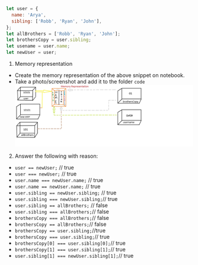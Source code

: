 ```js
let user = {
  name: 'Arya',
  sibling: ['Robb', 'Ryan', 'John'],
};
let allBrothers = ['Robb', 'Ryan', 'John'];
let brothersCopy = user.sibling;
let usename = user.name;
let newUser = user;
```

1. Memory representation

- Create the memory representation of the above snippet on notebook.
- Take a photo/screenshot and add it to the folder `code`
![Memory Representation](./MR.jpg)

<!-- To add this image here use ![name](./hello.jpg) -->

2. Answer the following with reason:

- `user == newUser;` // true
- `user === newUser;` // true
- `user.name === newUser.name;` // true
- `user.name == newUser.name;` // true
- `user.sibling == newUser.sibling;` // true
- `user.sibling === newUser.sibling;`// true
- `user.sibling == allBrothers;` // false
- `user.sibling === allBrothers;`// false
- `brothersCopy === allBrothers;`// false
- `brothersCopy == allBrothers;`// false
- `brothersCopy == user.sibling;`//true
- `brothersCopy === user.sibling;`// true
- `brothersCopy[0] === user.sibling[0];`// true
- `brothersCopy[1] === user.sibling[1];`// true
- `user.sibling[1] === newUser.sibling[1];`// true
